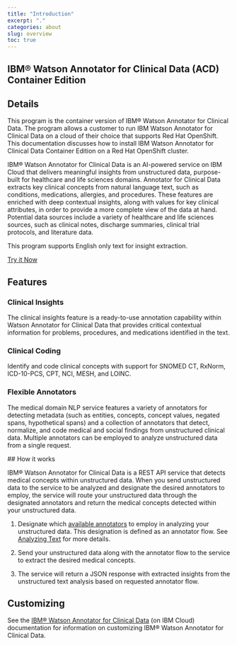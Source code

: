 ```yaml
---
title: "Introduction"
excerpt: "."
categories: about
slug: overview
toc: true
---
```

## IBM&reg; Watson Annotator for Clinical Data (ACD) Container Edition

## Details

This program is the container version of IBM® Watson Annotator for Clinical Data.
The program allows a customer to run IBM Watson Annotator for Clinical Data on a cloud of their choice that supports Red Hat OpenShift.
This documentation discusses how to install IBM Watson Annotator for Clinical Data Container Edition on a Red Hat OpenShift cluster.

IBM® Watson Annotator for Clinical Data is an AI-powered service on IBM Cloud that delivers meaningful insights from unstructured data, purpose-built for healthcare and life sciences domains.
Annotator for Clinical Data extracts key clinical concepts from natural language text, such as conditions, medications, allergies, and procedures.
These features are enriched with deep contextual insights, along with values for key clinical attributes, in order to provide a more complete view of the data at hand.
Potential data sources include a variety of healthcare and life sciences sources, such as clinical notes, discharge summaries, clinical trial protocols, and literature data.

This program supports English only text for insight extraction.

[Try it Now](https://acd-try-it-out.mybluemix.net/preview)

## Features

### Clinical Insights

The clinical insights feature is a ready-to-use annotation capability within Watson Annotator for Clinical Data that provides critical contextual information for problems, procedures, and medications identified in the text.

### Clinical Coding

Identify and code clinical concepts with support for SNOMED CT, RxNorm, ICD-10-PCS, CPT, NCI, MESH, and LOINC.

### Flexible Annotators

The medical domain NLP service features a variety of annotators for detecting metadata (such as entities, concepts, concept values, negated spans, hypothetical spans)
and a collection of annotators that detect, normalize, and code medical and social findings from unstructured clinical data. Multiple annotators can be employed
to analyze unstructured data from a single request.

## How it works

IBM® Watson Annotator for Clinical Data is a REST API service that detects medical concepts within unstructured data.
When you send unstructured data to the service to be analyzed and designate the desired annotators to employ,
the service will route your unstructured data through the designated annotators and return the medical concepts detected within your unstructured data.

1. Designate which [available annotators](https://cloud.ibm.com/docs/wh-acd?topic=wh-acd-overview#available-annotators) to employ in analyzing your unstructured data.
   This designation is defined as an annotator flow. See [Analyzing Text](https://cloud.ibm.com/docs/wh-acd?topic=wh-acd-analyze_text) for more details.

2. Send your unstructured data along with the annotator flow to the service to extract the desired medical concepts.

3. The service will return a JSON response with extracted insights from the unstructured text analysis based on requested annotator flow.

## Customizing

See the [IBM® Watson Annotator for Clinical Data](https://cloud.ibm.com/docs/wh-acd?topic=wh-acd-customizing) (on IBM Cloud) documentation for information on customizing IBM® Watson Annotator for Clinical Data.
